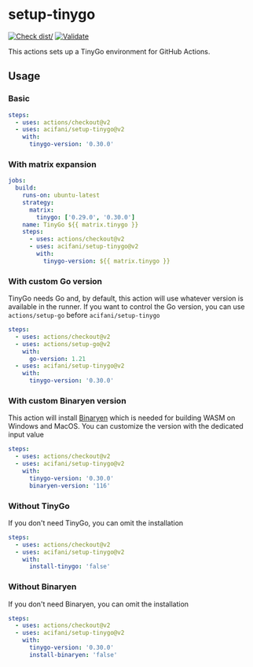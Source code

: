 # setup-tinygo

[![Check dist/](https://github.com/acifani/setup-tinygo/actions/workflows/check-dist.yml/badge.svg)](https://github.com/acifani/setup-tinygo/actions/workflows/check-dist.yml)
[![Validate](https://github.com/acifani/setup-tinygo/actions/workflows/validate.yml/badge.svg)](https://github.com/acifani/setup-tinygo/actions/workflows/validate.yml)

This actions sets up a TinyGo environment for GitHub Actions.

## Usage

### Basic

```yaml
steps:
  - uses: actions/checkout@v2
  - uses: acifani/setup-tinygo@v2
    with:
      tinygo-version: '0.30.0'
```

### With matrix expansion

```yaml
jobs:
  build:
    runs-on: ubuntu-latest
    strategy:
      matrix:
        tinygo: ['0.29.0', '0.30.0']
    name: TinyGo ${{ matrix.tinygo }}
    steps:
      - uses: actions/checkout@v2
      - uses: acifani/setup-tinygo@v2
        with:
          tinygo-version: ${{ matrix.tinygo }}
```

### With custom Go version

TinyGo needs Go and, by default, this action will use whatever
version is available in the runner. If you want to control the
Go version, you can use `actions/setup-go` before `acifani/setup-tinygo`

```yaml
steps:
  - uses: actions/checkout@v2
  - uses: actions/setup-go@v2
    with:
      go-version: 1.21
  - uses: acifani/setup-tinygo@v2
    with:
      tinygo-version: '0.30.0'
```

### With custom Binaryen version

This action will install [Binaryen](https://github.com/WebAssembly/binaryen)
which is needed for building WASM on Windows and MacOS.
You can customize the version with the dedicated input value

```yaml
steps:
  - uses: actions/checkout@v2
  - uses: acifani/setup-tinygo@v2
    with:
      tinygo-version: '0.30.0'
      binaryen-version: '116'
```

### Without TinyGo

If you don't need TinyGo, you can omit the installation

```yaml
steps:
  - uses: actions/checkout@v2
  - uses: acifani/setup-tinygo@v2
    with:
      install-tinygo: 'false'
```

### Without Binaryen

If you don't need Binaryen, you can omit the installation

```yaml
steps:
  - uses: actions/checkout@v2
  - uses: acifani/setup-tinygo@v2
    with:
      tinygo-version: '0.30.0'
      install-binaryen: 'false'
```
